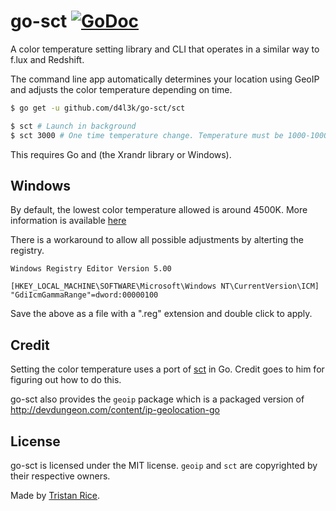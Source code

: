# go-sct [![GoDoc](https://godoc.org/github.com/d4l3k/go-sct?status.svg)](https://godoc.org/github.com/d4l3k/go-sct)

A color temperature setting library and CLI that operates in a similar way to f.lux and Redshift.

The command line app automatically determines your location using GeoIP and adjusts the color temperature depending on time.

```sh
$ go get -u github.com/d4l3k/go-sct/sct

$ sct # Launch in background
$ sct 3000 # One time temperature change. Temperature must be 1000-10000.
```
This requires Go and (the Xrandr library or Windows).

## Windows
By default, the lowest color temperature allowed is around 4500K. More
information is available [here](http://jonls.dk/2010/09/windows-gamma-adjustments/)

There is a workaround to allow all possible adjustments by alterting the registry.

```
Windows Registry Editor Version 5.00

[HKEY_LOCAL_MACHINE\SOFTWARE\Microsoft\Windows NT\CurrentVersion\ICM]
"GdiIcmGammaRange"=dword:00000100
```
Save the above as a file with a ".reg" extension and double click to apply.

## Credit
Setting the color temperature uses a port of [sct](http://www.tedunangst.com/flak/post/sct-set-color-temperature) in Go. Credit goes to him for figuring out how to do this.

go-sct also provides the `geoip` package which is a packaged version of
http://devdungeon.com/content/ip-geolocation-go

## License
go-sct is licensed under the MIT license. `geoip` and `sct` are copyrighted by their respective owners.

Made by [Tristan Rice](https://fn.lc).
